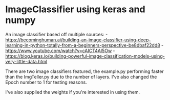 # ImageClassifier using keras and numpy
An image classifier based off multiple sources:
-https://becominghuman.ai/building-an-image-classifier-using-deep-learning-in-python-totally-from-a-beginners-perspective-be8dbaf22dd8
-https://www.youtube.com/watch?v=cAICT4Al5Ow
-https://blog.keras.io/building-powerful-image-classification-models-using-very-little-data.html

There are two image classifiers featured, the example.py performing faster than the ImgTeller.py due to the number of layers.
I've also changed the Epoch number to 1 for testing reasons.

I've also supplied the weights if you're interested in using them.
